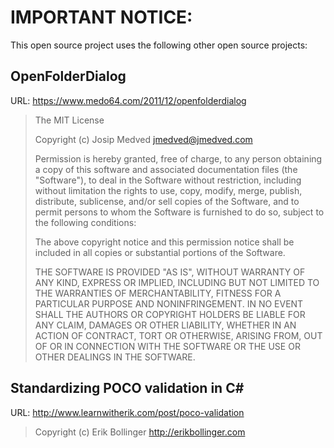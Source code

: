 # IMPORTANT NOTICE:

This open source project uses the following other open source projects:

## OpenFolderDialog

URL: https://www.medo64.com/2011/12/openfolderdialog

>The MIT License
>
>Copyright (c) Josip Medved <jmedved@jmedved.com>
>
>Permission is hereby granted, free of charge, to any person obtaining a copy of this software and associated documentation files (the "Software"), to deal in the Software without restriction, including without limitation the rights to use, copy, modify, merge, publish, distribute, sublicense, and/or sell copies of the Software, and to permit persons to whom the Software is furnished to do so, subject to the following conditions:
>
>The above copyright notice and this permission notice shall be included in all copies or substantial portions of the Software.
>
>THE SOFTWARE IS PROVIDED "AS IS", WITHOUT WARRANTY OF ANY KIND, EXPRESS OR IMPLIED, INCLUDING BUT NOT LIMITED TO THE WARRANTIES OF MERCHANTABILITY, FITNESS FOR A PARTICULAR PURPOSE AND NONINFRINGEMENT. IN NO EVENT SHALL THE AUTHORS OR COPYRIGHT HOLDERS BE LIABLE FOR ANY CLAIM, DAMAGES OR OTHER LIABILITY, WHETHER IN AN ACTION OF CONTRACT, TORT OR OTHERWISE, ARISING FROM, OUT OF OR IN CONNECTION WITH THE SOFTWARE OR THE USE OR OTHER DEALINGS IN THE SOFTWARE.

## Standardizing POCO validation in C#

URL: http://www.learnwitherik.com/post/poco-validation

>Copyright (c) Erik Bollinger <http://erikbollinger.com>
